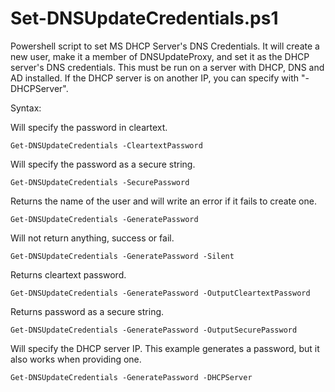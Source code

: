 # Set-DNSUpdateCredentials.ps1
Powershell script to set MS DHCP Server's DNS Credentials. It will create a new user, make it a member of DNSUpdateProxy, and set it as the DHCP server's DNS credentials. This must be run on a server with DHCP, DNS and AD installed. If the DHCP server is on another IP, you can specify with "-DHCPServer".

Syntax:

Will specify the password in cleartext.
<pre><code>Get-DNSUpdateCredentials -CleartextPassword <string></code></pre>

Will specify the password as a secure string.
<pre><code>Get-DNSUpdateCredentials -SecurePassword <string></code></pre>

Returns the name of the user and will write an error if it fails to create one. 
<pre><code>Get-DNSUpdateCredentials -GeneratePassword</code></pre>

Will not return anything, success or fail.
<pre><code>Get-DNSUpdateCredentials -GeneratePassword -Silent</code></pre>

Returns cleartext password.
<pre><code>Get-DNSUpdateCredentials -GeneratePassword -OutputCleartextPassword</code></pre>

Returns password as a secure string.
<pre><code>Get-DNSUpdateCredentials -GeneratePassword -OutputSecurePassword</code></pre>

Will specify the DHCP server IP. This example generates a password, but it also works when providing one.
<pre><code>Get-DNSUpdateCredentials -GeneratePassword -DHCPServer  <string></code></pre>
